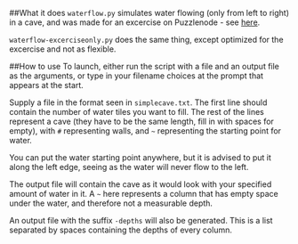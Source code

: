 ##What it does
`waterflow.py` simulates water flowing (only from left to right) in a cave, and was made for an excercise on Puzzlenode - see [here](http://www.puzzlenode.com/puzzles/11-hitting-rock-bottom).

`waterflow-excerciseonly.py` does the same thing, except optimized for the excercise and not as flexible.

##How to use
To launch, either run the script with a file and an output file as the arguments, or type in your filename choices at the prompt that appears at the start.

Supply a file in the format seen in `simplecave.txt`. The first line should contain the number of water tiles you want to fill. The rest of the lines represent a cave (they have to be the same length, fill in with spaces for empty), with `#` representing walls, and `~` representing the starting point for water.

You can put the water starting point anywhere, but it is advised to put it along the left edge, seeing as the water will never flow to the left.

The output file will contain the cave as it would look with your specified amount of water in it. A `~` here represents a column that has empty space under the water, and therefore not a measurable depth.

An output file with the suffix `-depths` will also be generated. This is a list separated by spaces containing the depths of every column.